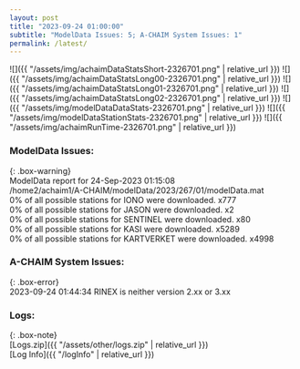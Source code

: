 ```yaml
---
layout: post
title: "2023-09-24 01:00:00"
subtitle: "ModelData Issues: 5; A-CHAIM System Issues: 1"
permalink: /latest/
---
```


![]({{ "/assets/img/achaimDataStatsShort-2326701.png" | relative_url }})
![]({{ "/assets/img/achaimDataStatsLong00-2326701.png" | relative_url }})
![]({{ "/assets/img/achaimDataStatsLong01-2326701.png" | relative_url }})
![]({{ "/assets/img/achaimDataStatsLong02-2326701.png" | relative_url }})
![]({{ "/assets/img/modelDataDataStats-2326701.png" | relative_url }})
![]({{ "/assets/img/modelDataStationStats-2326701.png" | relative_url }})
![]({{ "/assets/img/achaimRunTime-2326701.png" | relative_url }})


### ModelData Issues:  
  
{: .box-warning}  
 ModelData report for 24-Sep-2023 01:15:08   
 /home2/achaim1/A-CHAIM/modelData/2023/267/01/modelData.mat   
 0% of all possible stations for IONO were downloaded. x777   
 0% of all possible stations for JASON were downloaded. x2   
 0% of all possible stations for SENTINEL were downloaded. x80   
 0% of all possible stations for KASI were downloaded. x5289   
 0% of all possible stations for KARTVERKET were downloaded. x4998   
  
### A-CHAIM System Issues:  
  
{: .box-error}  
2023-09-24 01:44:34 RINEX is neither version 2.xx or 3.xx  

### Logs:  
  
{: .box-note}  
[Logs.zip]({{ "/assets/other/logs.zip" | relative_url }})  
[Log Info]({{ "/logInfo" | relative_url }})  
